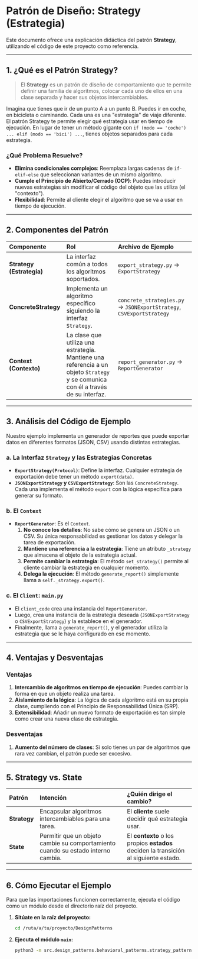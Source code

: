 # Patrón de Diseño: Strategy (Estrategia)

Este documento ofrece una explicación didáctica del patrón **Strategy**, utilizando el código de este proyecto como referencia.

---

## 1. ¿Qué es el Patrón Strategy?

> El **Strategy** es un patrón de diseño de comportamiento que te permite definir una familia de algoritmos, colocar cada uno de ellos en una clase separada y hacer sus objetos intercambiables.

Imagina que tienes que ir de un punto A a un punto B. Puedes ir en coche, en bicicleta o caminando. Cada una es una "estrategia" de viaje diferente. El patrón Strategy te permite elegir qué estrategia usar en tiempo de ejecución. En lugar de tener un método gigante con `if (modo == 'coche') ... elif (modo == 'bici') ...`, tienes objetos separados para cada estrategia.

### ¿Qué Problema Resuelve?

- **Elimina condicionales complejos**: Reemplaza largas cadenas de `if-elif-else` que seleccionan variantes de un mismo algoritmo.
- **Cumple el Principio de Abierto/Cerrado (OCP)**: Puedes introducir nuevas estrategias sin modificar el código del objeto que las utiliza (el "contexto").
- **Flexibilidad**: Permite al cliente elegir el algoritmo que se va a usar en tiempo de ejecución.

---

## 2. Componentes del Patrón

| Componente | Rol | Archivo de Ejemplo |
| :--- | :--- | :--- |
| **Strategy (Estrategia)** | La interfaz común a todos los algoritmos soportados. | `export_strategy.py` -> `ExportStrategy` |
| **ConcreteStrategy** | Implementa un algoritmo específico siguiendo la interfaz `Strategy`. | `concrete_strategies.py` -> `JSONExportStrategy`, `CSVExportStrategy` |
| **Context (Contexto)** | La clase que utiliza una estrategia. Mantiene una referencia a un objeto `Strategy` y se comunica con él a través de su interfaz. | `report_generator.py` -> `ReportGenerator` |

---

## 3. Análisis del Código de Ejemplo

Nuestro ejemplo implementa un generador de reportes que puede exportar datos en diferentes formatos (JSON, CSV) usando distintas estrategias.

### a. La Interfaz `Strategy` y las Estrategias Concretas

- **`ExportStrategy(Protocol)`**: Define la interfaz. Cualquier estrategia de exportación debe tener un método `export(data)`.
- **`JSONExportStrategy` y `CSVExportStrategy`**: Son las `ConcreteStrategy`. Cada una implementa el método `export` con la lógica específica para generar su formato.

### b. El `Context`

- **`ReportGenerator`**: Es el `Context`.
    1.  **No conoce los detalles**: No sabe cómo se genera un JSON o un CSV. Su única responsabilidad es gestionar los datos y delegar la tarea de exportación.
    2.  **Mantiene una referencia a la estrategia**: Tiene un atributo `_strategy` que almacena el objeto de la estrategia actual.
    3.  **Permite cambiar la estrategia**: El método `set_strategy()` permite al cliente cambiar la estrategia en cualquier momento.
    4.  **Delega la ejecución**: El método `generate_report()` simplemente llama a `self._strategy.export()`.

### c. El `Client`: `main.py`

- El `client_code` crea una instancia del `ReportGenerator`.
- Luego, crea una instancia de la estrategia deseada (`JSONExportStrategy` o `CSVExportStrategy`) y la establece en el generador.
- Finalmente, llama a `generate_report()`, y el generador utiliza la estrategia que se le haya configurado en ese momento.

---

## 4. Ventajas y Desventajas

### Ventajas

1.  **Intercambio de algoritmos en tiempo de ejecución**: Puedes cambiar la forma en que un objeto realiza una tarea.
2.  **Aislamiento de la lógica**: La lógica de cada algoritmo está en su propia clase, cumpliendo con el Principio de Responsabilidad Única (SRP).
3.  **Extensibilidad**: Añadir un nuevo formato de exportación es tan simple como crear una nueva clase de estrategia.

### Desventajas

1.  **Aumento del número de clases**: Si solo tienes un par de algoritmos que rara vez cambian, el patrón puede ser excesivo.

---

## 5. Strategy vs. State

| Patrón | Intención | ¿Quién dirige el cambio? |
| :--- | :--- | :--- |
| **Strategy** | Encapsular algoritmos intercambiables para una tarea. | El **cliente** suele decidir qué estrategia usar. |
| **State** | Permitir que un objeto cambie su comportamiento cuando su estado interno cambia. | El **contexto** o los propios **estados** deciden la transición al siguiente estado. |

---

## 6. Cómo Ejecutar el Ejemplo

Para que las importaciones funcionen correctamente, ejecuta el código como un módulo desde el directorio raíz del proyecto.

1.  **Sitúate en la raíz del proyecto:**
    ```bash
    cd /ruta/a/tu/proyecto/DesignPatterns
    ```

2.  **Ejecuta el módulo `main`:**
    ```bash
    python3 -m src.design_patterns.behavioral_patterns.strategy_pattern.main
    ```
